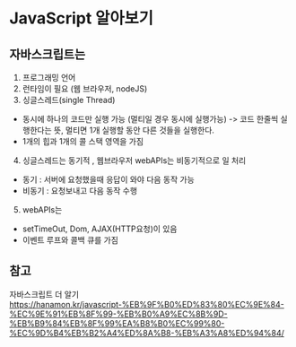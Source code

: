 # JavaScript 알아보기

## 자바스크립트는

1. 프로그래밍 언어
2. 런타임이 필요 (웹 브라우저, nodeJS)
3. 싱글스레드(single Thread)
  - 동시에 하나의 코드만 실행 가능 (멀티일 경우 동시에 실행가능) -> 코드 한줄씩 실행한다는 뜻, 멀티면 1개 실행할 동안 다른 것들을 실행한다.
  - 1개의 힙과 1개의 콜 스택 영역을 가짐
4. 싱글스레드는 동기적 , 웹브라우저 webAPIs는 비동기적으로 일 처리
  - 동기 : 서버에 요청했을때 응답이 와야 다음 동작 가능
  - 비동기 : 요청보내고 다음 동작 수행
5. webAPIs는 
 - setTimeOut, Dom, AJAX(HTTP요청)이 있음
 - 이벤트 루프와 콜백 큐를 가짐



## 참고
자바스크립트 더 알기   
https://hanamon.kr/javascript-%EB%9F%B0%ED%83%80%EC%9E%84-%EC%9E%91%EB%8F%99-%EB%B0%A9%EC%8B%9D-%EB%B9%84%EB%8F%99%EA%B8%B0%EC%99%80-%EC%9D%B4%EB%B2%A4%ED%8A%B8-%EB%A3%A8%ED%94%84/

